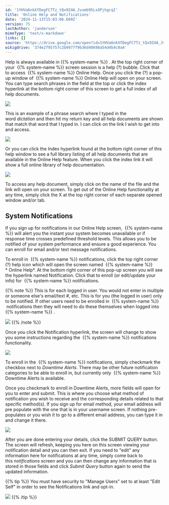 ```yaml
---
id: '1YHVa6nkXfDegFC7Tz_tQx9Z4A_Jvxmb95LsOPjhgcqI'
title: 'Online Help and Notifications'
date: '2024-11-13T15:03:06.609Z'
version: 75
lastAuthor: 'janderson'
mimeType: 'text/x-markdown'
links: []
source: 'https://drive.google.com/open?id=1YHVa6nkXfDegFC7Tz_tQx9Z4A_Jvxmb95LsOPjhgcqI'
wikigdrive: '374e2f95757c2b9977f9b36d40698a54d4b4c0a4'
---
```

Help is always available in {{% system-name %}} . At the top right corner of your  {{% system-name %}} screen session is a help (?) bubble. Click that to access  {{% system-name %}} Online Help. Once you click the (?) a pop-up window of  {{% system-name %}} Online Help will open on your screen. You can type search phrases in the field at the top or click the index hyperlink at the bottom right corner of this screen to get a full index of all help documents.

![](../online-help-and-notifications.assets/d1e302a7add9dd9c083d2bd89ce057cc.png)

This is an example of a phrase search where I typed in the word *dictation* and then hit my return key and all help documents are shown that match that word that I typed in. I can click on the link I wish to get into and access.

![](../online-help-and-notifications.assets/cc0707e850caa0a592db6ab6b48adda7.png)

Or you can click the Index hyperlink found at the bottom right corner of this help window to see a full library listing of all help documents that are available in the Online Help feature. When you click the index link it will show a full online library of help documentation.

![](../online-help-and-notifications.assets/5b6983018b80be3e7b6c7cd55133585a.png)

To access any help document, simply click on the name of the file and the link will open on your screen. To get out of the Online Help functionality at any time, simply click the X at the top right corner of each separate opened window and/or tab.

## System Notifications

If you sign up for notifications in our Online Help screen,  {{% system-name %}} will alert you the instant your system becomes unavailable or if response time crosses predefined threshold levels. This allows you to be notified of your system performance and ensure a good experience. You can enroll for email and/or text message notifications.

To enroll in  {{% system-name %}} notifications, click the top right corner (?) help icon which will open the screen named  {{% system-name %}} * Online Help*. At the bottom right corner of this pop-up screen you will see the hyperlink named Notification. Click that to enroll (or edit/update your info) for  {{% system-name %}} notifications.

{{% note %}}
This is for each logged in user. You would not enter in multiple or someone else's email/text #, etc. This is for you (the logged in user) only to be notified. If other users need to be enrolled in  {{% system-name %}}  notifications then they will need to do these themselves when logged into  {{% system-name %}} .

![](../online-help-and-notifications.assets/f60ce4f6435aca6117de7823e85ffa5a.png)
{{% /note %}}

Once you click the Notification hyperlink, the screen will change to show you some instructions regarding the  {{% system-name %}} notifications functionality.

![](../online-help-and-notifications.assets/17d515907b9962aa7f6ad87398705f81.png)

To enroll in the  {{% system-name %}} notifications, simply checkmark the checkbox next to *Downtime Alerts*. There may be other future notification categories to be able to enroll in, but currently only  {{% system-name %}} Downtime Alerts is available.

Once you checkmark to enroll in Downtime Alerts, more fields will open for you to enter and submit. This is where you choose what method of notification you wish to receive and the corresponding details related to that specific method(s). If you sign up for email method, your email address will pre populate with the one that is in your username screen. If nothing pre-populates or you wish it to go to a different email address, you can type it in and change it there.

![](../online-help-and-notifications.assets/6777684a9905d626c784a75a7c60f117.png)

After you are done entering your details, click the SUBMIT QUERY button. The screen will refresh, keeping you here on this screen viewing your notification detail and you can then exit. If you need to "edit" any information here for notifications at any time, simply come back to this *notifications* screen and you can then change any information that is stored in those fields and click *Submit Query* button again to send the updated information.

{{% tip %}}
You must have security to "Manage Users" set to at least "Edit Self" in order to see the Notifications link and opt-in.

![](../online-help-and-notifications.assets/8cde4ffdc48f2d16ec00c9d6d0b165a6.png)
{{% /tip %}}
